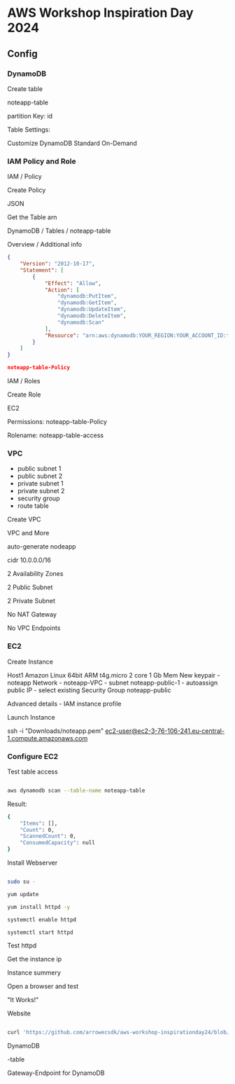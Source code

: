 # AWS Workshop Inspiration Day 2024

## Config

### DynamoDB

Create table

noteapp-table

partition Key: id

Table Settings:

Customize
DynamoDB Standard
On-Demand

### IAM Policy and Role

IAM / Policy

Create Policy

JSON

Get the Table arn

DynamoDB / Tables / noteapp-table

Overview / Additional info

```JSON
{
    "Version": "2012-10-17",
    "Statement": [
        {
            "Effect": "Allow",
            "Action": [
                "dynamodb:PutItem",
                "dynamodb:GetItem",
                "dynamodb:UpdateItem",
                "dynamodb:DeleteItem",
                "dynamodb:Scan"
            ],
            "Resource": "arn:aws:dynamodb:YOUR_REGION:YOUR_ACCOUNT_ID:table/YOUR_TABLE_NAME"
        }
    ]
}

noteapp-table-Policy

```

IAM / Roles

Create Role

EC2

Permissions: noteapp-table-Policy

Rolename:
noteapp-table-access



### VPC

- public subnet 1
- public subnet 2
- private subnet 1
- private subnet 2
- security group
- route table

Create VPC

VPC and More

auto-generate
nodeapp

cidr
10.0.0.0/16

2 Availability Zones

2 Public Subnet

2 Private Subnet

No NAT Gateway

No VPC Endpoints

### EC2

Create Instance

Host1
Amazon Linux
64bit ARM
t4g.micro 2 core 1 Gb Mem
New keypair
    - noteapp
Network
    - noteapp-VPC
    - subnet noteapp-public-1
    - autoassign public IP
    - select existing Security Group noteapp-public

Advanced details
    - IAM instance profile

Launch Instance

ssh -i "Downloads/noteapp.pem" <ec2-user@ec2-3-76-106-241.eu-central-1.compute.amazonaws.com>

### Configure EC2

Test table access

```bash

aws dynamodb scan --table-name noteapp-table

```

Result:

```bash
{
    "Items": [],
    "Count": 0,
    "ScannedCount": 0,
    "ConsumedCapacity": null
}

```

Install Webserver

```bash

sudo su -

yum update

yum install httpd -y

systemctl enable httpd

systemctl start httpd

```

Test httpd

Get the instance ip

Instance summery

Open a browser and test

"It Works!"

Website

```bash

curl 'https://github.com/arrowecsdk/aws-workshop-inspirationday24/blob/main/noteapp/index.html' > index.html

```

DynamoDB

-table

Gateway-Endpoint for DynamoDB

